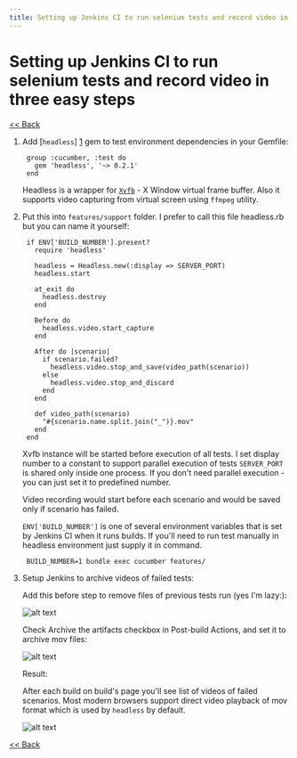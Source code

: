 ```yaml
---
title: Setting up Jenkins CI to run selenium tests and record video in three easy steps
---
```

<link href="../stylesheets/markdown.css" rel="stylesheet"></link>

# Setting up Jenkins CI to run selenium tests and record video in three easy steps #

[<< Back][3]

1. Add [`headless`] [1] gem to test environment dependencies in your Gemfile:

        group :cucumber, :test do
          gem 'headless', '~> 0.2.1'
        end

    Headless is a wrapper for [`Xvfb`][2] - X Window virtual frame buffer. Also it supports video capturing from virtual screen using `ffmpeg` utility.

2. Put this into `features/support` folder. I prefer to call this file headless.rb but you can name it yourself:

        if ENV['BUILD_NUMBER'].present?
          require 'headless'

          headless = Headless.new(:display => SERVER_PORT)
          headless.start

          at_exit do
            headless.destroy
          end

          Before do
            headless.video.start_capture
          end

          After do |scenario|
            if scenario.failed?
              headless.video.stop_and_save(video_path(scenario))
            else
              headless.video.stop_and_discard
            end
          end

          def video_path(scenario)
            "#{scenario.name.split.join("_")}.mov"
          end
        end

    Xvfb instance will be started before execution of all tests. I set display number to a constant to support parallel execution of tests `SERVER_PORT` is shared only inside one process. If you don't need parallel execution - you can just set it to predefined number.

    Video recording would start before each scenario and would be saved only if scenario has failed.

    `ENV['BUILD_NUMBER']` is one of several environment variables that is set by Jenkins CI when it runs builds. If you'll need to run test manually in headless environment just supply it in command.

        BUILD_NUMBER=1 bundle exec cucumber features/

3.  Setup Jenkins to archive videos of failed tests:

    Add this before step to remove files of previous tests run (yes I'm lazy:):

    ![alt text](http://i.imgur.com/YsjPt.png "Jenkins before build step")


    Check Archive the artifacts checkbox in Post-build Actions, and set it to archive mov files:

    ![alt text](http://i.imgur.com/NHfTX.png "Jenkins after build step")

    Result:

    After each build on build's page you'll see list of videos of failed scenarios. Most modern browsers support direct video playback of mov format which is used by `headless` by default.

    ![alt text](http://i.imgur.com/a82XV.png "Results")

[<< Back][3]

[1]: https://github.com/leonid-shevtsov/headless        "headless"
[2]: http://en.wikipedia.org/wiki/Xvfb        "Xvfb"
[3]: http://iafonov.github.com        "Home"

<script src="http://static.getclicky.com/js" type="text/javascript"></script>
<script type="text/javascript">clicky.init(252648);</script>
<noscript><p><img alt="Clicky" width="1" height="1" src="http://in.getclicky.com/252648ns.gif" /></p></noscript>

